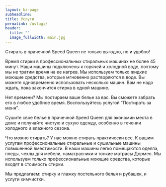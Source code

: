 ```yaml
---
layout: kz-page
subheadline:
title: Услуги
permalink: /uslugi/
header:
  title: ""
  image_fullwidth: main.jpg
---
```


Стирать в прачечной Speed Queen не только выгодно, но и удобно!

Время стирки в профессиональных стиральных машинах не более 45 минут.
Наши машины подключены к горячей и холодной воде, поэтому мы не тратим время на ее нагрев.
Мы используем только жидкие моющие средства, которые мгновенно растворяются в воде.
Вы можете одновременно использовать несколько машин. 
Вам не надо ждать, пока закончится стирка в одной машине.

Нет времени? Мы постираем ваше белье за вас. Вы сможете забрать его в любое удобное время. Воспользуйтесь услугой "Постирать за меня".

Сушите свое белье в прачечной Speed Queen для экономии места в доме и получайте чистую и сухую одежду, особенно в течении холодного и влажного сезона.

Что можно стирать? 
У нас можно стирать практически все.
К вашим услугам профессиональные стиральные и сушильные машины повышенной вместимости.
В наши машины легко помещаются одеяла, пледы, чехлы для мебели, наматрасники и тонкие матрасы Дормео.
Мы используем только профессиональные моющие средства, которые входят в стоимость стирки.

Мы предлагаем: стирку и глажку постельного белья и рубашек, и услуги химчистки.
